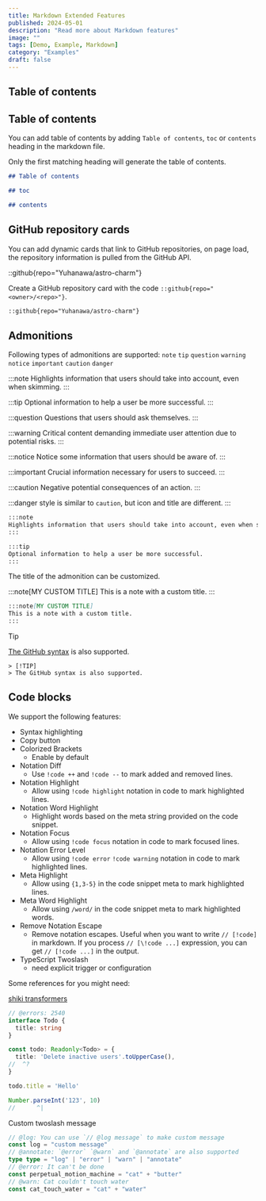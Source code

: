 ```yaml
---
title: Markdown Extended Features
published: 2024-05-01
description: "Read more about Markdown features"
image: ""
tags: [Demo, Example, Markdown]
category: "Examples"
draft: false
---
```


## Table of contents

## Table of contents

You can add table of contents by adding `Table of contents`, `toc` or `contents` heading in the markdown file.

Only the first matching heading will generate the table of contents.

```markdown
## Table of contents
```
```markdown
## toc
```
```markdown
## contents
```

## GitHub repository cards

You can add dynamic cards that link to GitHub repositories, on page load, the repository information is pulled from the GitHub API.

::github{repo="Yuhanawa/astro-charm"}

Create a GitHub repository card with the code `::github{repo="<owner>/<repo>"}`.

```markdown
::github{repo="Yuhanawa/astro-charm"}
```

## Admonitions

Following types of admonitions are supported: `note` `tip` `question` `warning` `notice` `important` `caution` `danger`

:::note
Highlights information that users should take into account, even when skimming.
:::

:::tip
Optional information to help a user be more successful.
:::

:::question
Questions that users should ask themselves.
:::

:::warning
Critical content demanding immediate user attention due to potential risks.
:::

:::notice
Notice some information that users should be aware of.
:::

:::important
Crucial information necessary for users to succeed.
:::

:::caution
Negative potential consequences of an action.
:::

:::danger
style is similar to `caution`, but icon and title are different.
:::

```markdown
:::note
Highlights information that users should take into account, even when skimming.
:::

:::tip
Optional information to help a user be more successful.
:::
```

The title of the admonition can be customized.

:::note[MY CUSTOM TITLE]
This is a note with a custom title.
:::

```markdown
:::note[MY CUSTOM TITLE]
This is a note with a custom title.
:::
```

> [!TIP] 
> [The GitHub syntax](https://github.com/orgs/community/discussions/16925) is also supported.

```
> [!TIP]
> The GitHub syntax is also supported.
```

## Code blocks

We support the following features:

- Syntax highlighting
- Copy button
- Colorized Brackets
  - Enable by default
- Notation Diff
  - Use `!code ++` and `!code --` to mark added and removed lines.
- Notation Highlight
  - Allow using `!code highlight` notation in code to mark highlighted lines.
- Notation Word Highlight
  - Highlight words based on the meta string provided on the code snippet.
- Notation Focus
  - Allow using `!code focus` notation in code to mark focused lines.
- Notation Error Level
  - Allow using `!code error` `!code warning` notation in code to mark highlighted lines.
- Meta Highlight
  - Allow using `{1,3-5}` in the code snippet meta to mark highlighted lines.
- Meta Word Highlight
  - Allow using `/word/` in the code snippet meta to mark highlighted words.
- Remove Notation Escape
  - Remove notation escapes. Useful when you want to write `// [!code]` in markdown. If you process `// [\!code ...]` expression, you can get `// [!code ...]` in the output.
- TypeScript Twoslash
  - need explicit trigger or configuration

Some references for you might need:

[shiki transformers](https://shiki.style/packages/transformers)

```ts twoslash title="TypeScript Twoslash"
// @errors: 2540
interface Todo {
  title: string
}

const todo: Readonly<Todo> = {
  title: 'Delete inactive users'.toUpperCase(),
//  ^?
}

todo.title = 'Hello'

Number.parseInt('123', 10)
//      ^|
```

Custom twoslash message
```ts twoslash
// @log: You can use `// @log message` to make custom message
const log = "custom message"
// @annotate: `@error` `@warn` and `@annotate` are also supported
type type = "log" | "error" | "warn" | "annotate"
// @error: It can't be done
const perpetual_motion_machine = "cat" + "butter" 
// @warn: Cat couldn't touch water
const cat_touch_water = "cat" + "water"
```

